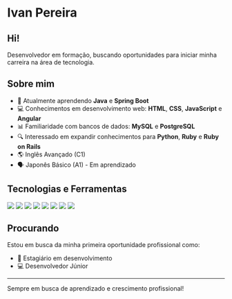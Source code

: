# Ivan Pereira

##  Hi!

Desenvolvedor em formação, buscando oportunidades para iniciar minha carreira na área de tecnologia.

##  Sobre mim

- 🌱 Atualmente aprendendo **Java** e **Spring Boot**
- 💻 Conhecimentos em desenvolvimento web: **HTML**, **CSS**, **JavaScript** e **Angular**
- 📊 Familiaridade com bancos de dados: **MySQL** e **PostgreSQL**
- 🔍 Interessado em expandir conhecimentos para **Python**, **Ruby** e **Ruby on Rails**
- 🌎 Inglês Avançado (C1)
- 🗣️ Japonês Básico (A1) - Em aprendizado

##  Tecnologias e Ferramentas

<div>
  <img src="https://img.shields.io/badge/Java-ED8B00?style=for-the-badge&logo=java&logoColor=white" />
  <img src="https://img.shields.io/badge/Spring-6DB33F?style=for-the-badge&logo=spring&logoColor=white" />
  <img src="https://img.shields.io/badge/HTML5-E34F26?style=for-the-badge&logo=html5&logoColor=white" />
  <img src="https://img.shields.io/badge/CSS3-1572B6?style=for-the-badge&logo=css3&logoColor=white" />
  <img src="https://img.shields.io/badge/JavaScript-F7DF1E?style=for-the-badge&logo=javascript&logoColor=black" />
  <img src="https://img.shields.io/badge/MySQL-00000F?style=for-the-badge&logo=mysql&logoColor=white" />
  <img src="https://img.shields.io/badge/PostgreSQL-316192?style=for-the-badge&logo=postgresql&logoColor=white" />
  <img src="https://img.shields.io/badge/Angular-DD0031?style=for-the-badge&logo=angular&logoColor=white" />
</div>


##  Procurando

Estou em busca da minha primeira oportunidade profissional como:
- 💼 Estagiário em desenvolvimento
- 💻 Desenvolvedor Júnior

---

 Sempre em busca de aprendizado e crescimento profissional!
